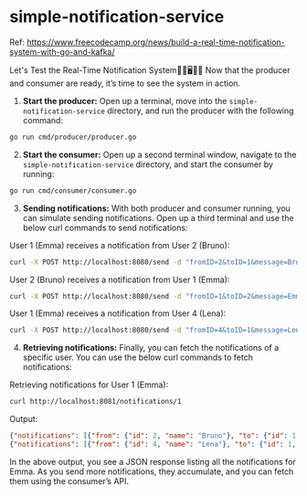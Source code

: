 # simple-notification-service

Ref: https://www.freecodecamp.org/news/build-a-real-time-notification-system-with-go-and-kafka/

Let's Test the Real-Time Notification System👨‍🔬🖥️👩‍🔬
Now that the producer and consumer are ready, it’s time to see the system in action.

1. **Start the producer:**
   Open up a terminal, move into the `simple-notification-service` directory, and run the producer with the following command:

```bash
go run cmd/producer/producer.go
```
2. **Start the consumer:**
   Open up a second terminal window, navigate to the `simple-notification-service` directory, and start the consumer by running:
```bash
go run cmd/consumer/consumer.go
```

3. **Sending notifications:**
   With both producer and consumer running, you can simulate sending notifications. Open up a third terminal and use the below curl commands to send notifications:

User 1 (Emma) receives a notification from User 2 (Bruno):
```bash
curl -X POST http://localhost:8080/send -d "fromID=2&toID=1&message=Bruno started following you."
```

User 2 (Bruno) receives a notification from User 1 (Emma):
```bash
curl -X POST http://localhost:8080/send -d "fromID=1&toID=2&message=Emma mentioned you in a comment: 'Great seeing you yesterday, @Bruno\!'"
```

User 1 (Emma) receives a notification from User 4 (Lena):
```bash
curl -X POST http://localhost:8080/send -d "fromID=4&toID=1&message=Lena liked your post: 'My weekend getaway\!'"
```

4. **Retrieving notifications:**
   Finally, you can fetch the notifications of a specific user. You can use the below curl commands to fetch notifications:

Retrieving notifications for User 1 (Emma):
```bash
curl http://localhost:8081/notifications/1
```

Output:
```json
{"notifications": [{"from": {"id": 2, "name": "Bruno"}, "to": {"id": 1, "name": "Emma"}, "message": "Bruno started following you."}]}
{"notifications": [{"from": {"id": 4, "name": "Lena"}, "to": {"id": 1, "name": "Emma"}, "message": "Lena liked your post: 'My weekend getaway!'"}]}
```

In the above output, you see a JSON response listing all the notifications for Emma. As you send more notifications, they accumulate, and you can fetch them using the consumer’s API.